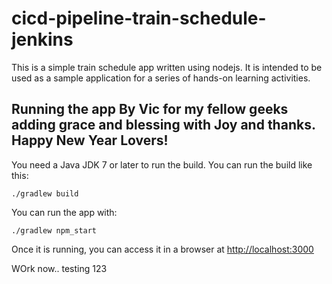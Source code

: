 # cicd-pipeline-train-schedule-jenkins

This is a simple train schedule app written using nodejs. It is intended to be used as a sample application for a series of hands-on learning activities.

## Running the app By Vic for my fellow geeks adding grace and blessing with Joy and thanks. Happy New Year Lovers! 

You need a Java JDK 7 or later to run the build. You can run the build like this:

    ./gradlew build

You can run the app with:

    ./gradlew npm_start

Once it is running, you can access it in a browser at [http://localhost:3000](http://localhost:3000)

WOrk now.. testing 123
